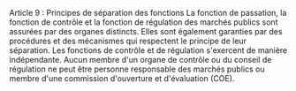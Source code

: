 Article 9 : Principes de séparation des fonctions
La fonction de passation, la fonction de contrôle et la fonction de
régulation des marchés publics sont assurées par des organes distincts.
Elles sont également garanties par des procédures et des mécanismes qui
respectent le principe de leur séparation.
Les fonctions de contrôle et de régulation s'exercent de manière
indépendante.
Aucun membre d'un organe de contrôle ou du conseil de régulation ne peut
être personne responsable des marchés publics ou membre d'une commission
d'ouverture et d'évaluation (COE).